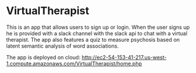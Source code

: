 # VirtualTherapist

This is an app that allows users to sign up or login. 
When the user signs up he is provided with a slack channel with the slack api to chat with a virtual therapist.
The app also features a quiz to measure psychosis based on latent semantic analysis of word associations.

The app is deployed on cloud:
http://ec2-54-153-41-217.us-west-1.compute.amazonaws.com/VirtualTherapist/home.php

